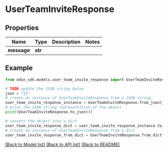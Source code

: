 # UserTeamInviteResponse


## Properties

Name | Type | Description | Notes
------------ | ------------- | ------------- | -------------
**message** | **str** |  | 

## Example

```python
from odin_sdk.models.user_team_invite_response import UserTeamInviteResponse

# TODO update the JSON string below
json = "{}"
# create an instance of UserTeamInviteResponse from a JSON string
user_team_invite_response_instance = UserTeamInviteResponse.from_json(json)
# print the JSON string representation of the object
print(UserTeamInviteResponse.to_json())

# convert the object into a dict
user_team_invite_response_dict = user_team_invite_response_instance.to_dict()
# create an instance of UserTeamInviteResponse from a dict
user_team_invite_response_from_dict = UserTeamInviteResponse.from_dict(user_team_invite_response_dict)
```
[[Back to Model list]](../README.md#documentation-for-models) [[Back to API list]](../README.md#documentation-for-api-endpoints) [[Back to README]](../README.md)


